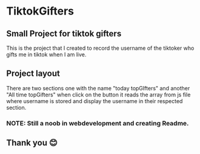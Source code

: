 # TiktokGifters
## Small Project for tiktok gifters
This is the project that I created to record the username of the tiktoker who gifts me in tiktok when I am live.
## Project layout
There are two sections one with the name "today topGIfters" and another "All time topGifters" when click on the button it reads the array from js file where username is stored and display the username in their respected section.

### NOTE: Still a noob in webdevelopment and creating Readme.                              
   ## Thank you 😊
